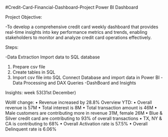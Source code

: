 #Credit-Card-Financial-Dashboard-Project
Power BI Dashboard

Project Objective:

-To develop a comprehensive credit card weekly dashboard that provides real-time insights into key performance metrics and trends, enabling stakeholders to monitor and analyze credit card operations effectively.

Steps:

-Data Extraction
Import data to SQL database
 1. Prepare csv file 
 2. Create tables in SQL
 3. Import csv file into SQL
Connect Database and import data in Power BI
-Data Processing and DAX Queries
-DashBoard and Insights

Insights: week 53(31st December)

WoW change: 
• Revenue increased by 28.8%
 Overview YTD:
 • Overall revenue is 57M
 • Total interest is 8M
 • Total transaction amount is 46M
 • Male customers are contributing more in revenue 31M, female 26M
 • Blue & Silver credit card are contributing to 93% of overall 
transactions
 • TX, NY & CA is contributing to 68%
 • Overall Activation rate is 57.5%
 • Overall Delinquent rate is 6.06%
 





